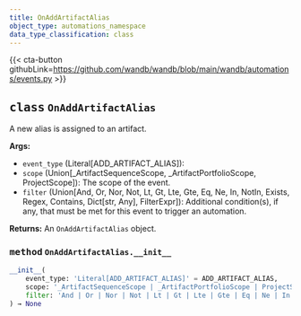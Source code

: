 ```yaml
---
title: OnAddArtifactAlias
object_type: automations_namespace
data_type_classification: class
---
```


{{< cta-button githubLink=https://github.com/wandb/wandb/blob/main/wandb/automations/events.py >}}



## <kbd>class</kbd> `OnAddArtifactAlias`
A new alias is assigned to an artifact.


**Args:**
 
 - `event_type` (Literal[ADD_ARTIFACT_ALIAS]): 
 - `scope` (Union[_ArtifactSequenceScope, _ArtifactPortfolioScope, ProjectScope]): The scope of the event.
 - `filter` (Union[And, Or, Nor, Not, Lt, Gt, Lte, Gte, Eq, Ne, In, NotIn, Exists, Regex, Contains, Dict[str, Any], FilterExpr]): Additional condition(s), if any, that must be met for this event to trigger an automation.

**Returns:**
 An `OnAddArtifactAlias` object.

### <kbd>method</kbd> `OnAddArtifactAlias.__init__`

```python
__init__(
    event_type: 'Literal[ADD_ARTIFACT_ALIAS]' = ADD_ARTIFACT_ALIAS,
    scope: '_ArtifactSequenceScope | _ArtifactPortfolioScope | ProjectScope',
    filter: 'And | Or | Nor | Not | Lt | Gt | Lte | Gte | Eq | Ne | In | NotIn | Exists | Regex | Contains | dict[str, Any] | FilterExpr' = And([])
) → None
```

